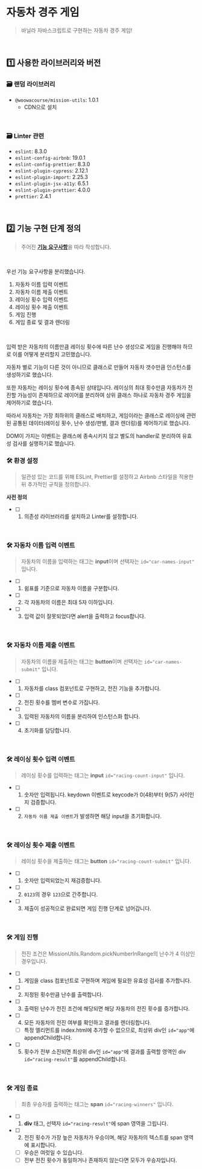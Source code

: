 # 자동차 경주 게임
> 바닐라 자바스크립트로 구현하는 자동차 경주 게임!

<br>

## 1️⃣ 사용한 라이브러리와 버전
### 🗃 랜덤 라이브러리
- `@woowacourse/mission-utils`: 1.0.1
  - CDN으로 설치

<br>

### 🗃 Linter 관련
- `eslint`: 8.3.0
- `eslint-config-airbnb`: 19.0.1
- `eslint-config-prettier`: 8.3.0
- `eslint-plugin-cypress`: 2.12.1
- `eslint-plugin-import`: 2.25.3
- `eslint-plugin-jsx-a11y`: 6.5.1
- `eslint-plugin-prettier`: 4.0.0
- `prettier`: 2.4.1

<br>

## 2️⃣ 기능 구현 단계 정의
> 주어진 [**기능 요구사항**](https://github.com/InSeong-So/javascript-racingcar-precourse#-%EA%B8%B0%EB%8A%A5-%EC%9A%94%EA%B5%AC%EC%82%AC%ED%95%AD)을 따라 작성합니다.

<br>

우선 기능 요구사항을 분리했습니다.
1. 자동차 이름 입력 이벤트
2. 자동차 이름 제출 이벤트
3. 레이싱 횟수 입력 이벤트
4. 레이싱 횟수 제출 이벤트
5. 게임 진행
6. 게임 종료 및 결과 렌더링

<br>

입력 받은 자동차의 이름만큼 레이싱 횟수에 따른 난수 생성으로 게임을 진행해야 하므로 이를 어떻게 분리할지 고민했습니다.

자동차 별로 기능이 다른 것이 아니므로 클래스로 만들어 자동차 갯수만큼 인스턴스를 생성하기로 했습니다.

또한 자동차는 레이싱 횟수에 종속된 상태입니다. 레이싱의 최대 횟수만큼 자동차가 전진할 가능성이 존재하므로 레이어를 분리하여 상위 클래스 하나로 자동차 경주 게임을 제어하기로 했습니다.

따라서 자동차는 가장 최하위의 클래스로 배치하고, 게임이라는 클래스로 레이싱에 관련된 공통된 데이터(레이싱 횟수, 난수 생성/판별, 결과 렌더링)를 제어하기로 했습니다.

DOM이 가지는 이벤트는 클래스에 종속시키지 않고 별도의 handler로 분리하여 유효성 검사를 실행하기로 했습니다.

### 🛠 환경 설정
> 일관성 있는 코드를 위해 ESLint, Prettier를 설정하고 Airbnb 스타일을 적용한 뒤 추가적인 규칙을 정의합니다.

**사전 정의**
- [ ] 1. 의존성 라이브러리를 설치하고 Linter를 설정합니다.

<br>

### 🛠 자동차 이름 입력 이벤트
> 자동차의 이름을 입력하는 태그는 **input**이며 선택자는 `id="car-names-input"` 입니다.

- [ ] 1. 쉼표를 기준으로 자동차 이름을 구분합니다.
- [ ] 2. 각 자동차의 이름은 최대 5자 이하입니다.
- [ ] 3. 입력 값이 잘못되었다면 alert을 출력하고 focus합니다.

<br>

### 🛠 자동차 이름 제출 이벤트
> 자동차의 이름을 제출하는 태그는 **button**이며 선택자는 `id="car-names-submit"` 입니다.

- [ ] 1. 자동차를 class 컴포넌트로 구현하고, 전진 기능을 추가합니다.
- [ ] 2. 전진 횟수를 멤버 변수로 가집니다.
- [ ] 3. 입력된 자동차의 이름을 분리하여 인스턴스화 합니다.
- [ ] 4. 초기화를 담당합니다.

<br>

### 🛠 레이싱 횟수 입력 이벤트
> 레이싱 횟수를 입력하는 태그는 **input** `id="racing-count-input"` 입니다.

- [ ] 1. 숫자만 입력됩니다. keydown 이벤트로 keycode가 0(48)부터 9(57) 사이인지 검증합니다.
- [ ] 2. `자동차 이름 제출 이벤트`가 발생하면 해당 input을 초기화합니다.

<br>

### 🛠 레이싱 횟수 제출 이벤트
> 레이싱 횟수을 제출하는 태그는 **button** `id="racing-count-submit"` 입니다.

- [ ] 1. 숫자만 입력되었는지 재검증합니다.
- [ ] 2. `0123`의 경우 `123`으로 간주합니다.
- [ ] 3. 제출이 성공적으로 완료되면 게임 진행 단계로 넘어갑니다.

<br>

### 🛠 게임 진행
> 전진 조건은 MissionUtils.Random.pickNumberInRange의 난수가 4 이상인 경우입니다.

- [ ] 1. 게임을 class 컴포넌트로 구현하며 게임에 필요한 유효성 검사를 추가합니다.
- [ ] 2. 지정된 횟수만큼 난수를 출력합니다. 
- [ ] 3. 출력된 난수가 전진 조건에 해당되면 해당 자동차의 전진 횟수를 증가합니다. 
- [ ] 4. 모든 자동차의 전진 여부를 확인하고 결과를 렌더링합니다.
  - [ ] 특정 엘리먼트를 index.html에 추가할 수 없으므로, 최상위 div인 `id="app"`에 appendChild합니다.
- [ ] 5. 횟수가 전부 소진되면 최상위 div인 `id="app"`에 결과를 출력할 영역인 div `id="racing-result"`를 appendChild합니다.

<br>

### 🛠 게임 종료
> 최종 우승자를 출력하는 태그는 **span** `id="racing-winners"` 입니다.

- [ ] 1. **div** 태그, 선택자 `id="racing-result"`에 span 영역을 그립니다.
- [ ] 2. 전진 횟수가 가장 높은 자동차가 우승이며, 해당 자동차의 텍스트를 span 영역에 표시합니다.
  - [ ] 우승은 여럿일 수 있습니다.
  - [ ] 전부 전진 횟수가 동일하거나 존재하지 않는다면 모두가 우승자입니다.

<br>
